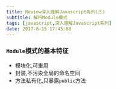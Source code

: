```yaml
---
title: Review深入理解Javascript系列(三)
subtitle: 解析Module模式
tags: [javascript,深入理解Javascript系列]
date: 2017-6-15 17:45:08
---
```


### `Module`模式的基本特征

+ 模块化,可重用
+ 封装,不污染全局的命名空间
+ 方法私有化,只暴露`public`方法

